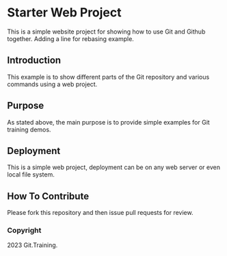 # Starter Web Project

This is a simple website project for 
showing how to use Git and Github together. Adding a line for rebasing example.

## Introduction

This example is to show different parts
of the Git repository and various commands
using a web project.

## Purpose

As stated above, the main purpose is to
provide simple examples for Git training
demos. 


## Deployment 

This is a simple web project, deployment 
can be on any web server or even local
file system.

## How To Contribute

Please fork this repository and then issue pull requests for review.

### Copyright

2023 Git.Training.
